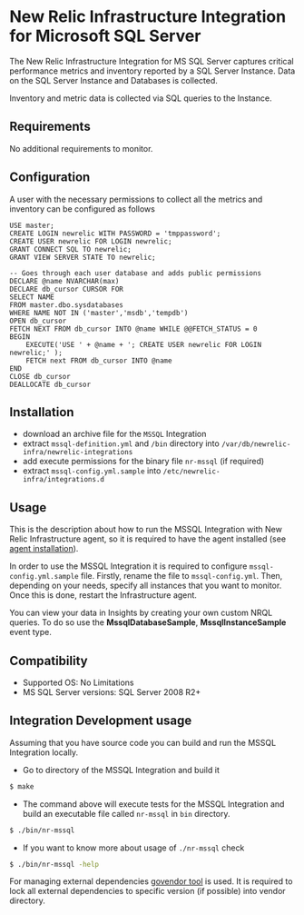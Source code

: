 # New Relic Infrastructure Integration for Microsoft SQL Server

The New Relic Infrastructure Integration for MS SQL Server captures critical performance metrics and inventory reported by a SQL Server Instance. Data on the SQL Server Instance and Databases is collected.

Inventory and metric data is collected via SQL queries to the Instance.

## Requirements

No additional requirements to monitor.

## Configuration

A user with the necessary permissions to collect all the metrics and inventory can be configured as follows

```
USE master;
CREATE LOGIN newrelic WITH PASSWORD = 'tmppassword';
CREATE USER newrelic FOR LOGIN newrelic;
GRANT CONNECT SQL TO newrelic;
GRANT VIEW SERVER STATE TO newrelic;

-- Goes through each user database and adds public permissions
DECLARE @name NVARCHAR(max)
DECLARE db_cursor CURSOR FOR
SELECT NAME
FROM master.dbo.sysdatabases
WHERE NAME NOT IN ('master','msdb','tempdb')
OPEN db_cursor
FETCH NEXT FROM db_cursor INTO @name WHILE @@FETCH_STATUS = 0
BEGIN
	EXECUTE('USE ' + @name + '; CREATE USER newrelic FOR LOGIN newrelic;' );
	FETCH next FROM db_cursor INTO @name
END
CLOSE db_cursor
DEALLOCATE db_cursor
```

## Installation

- download an archive file for the `MSSQL` Integration
- extract `mssql-definition.yml` and `/bin` directory into `/var/db/newrelic-infra/newrelic-integrations`
- add execute permissions for the binary file `nr-mssql` (if required)
- extract `mssql-config.yml.sample` into `/etc/newrelic-infra/integrations.d`

## Usage

This is the description about how to run the MSSQL Integration with New Relic Infrastructure agent, so it is required to have the agent installed (see [agent installation](https://docs.newrelic.com/docs/infrastructure/new-relic-infrastructure/installation/install-infrastructure-linux)).

In order to use the MSSQL Integration it is required to configure `mssql-config.yml.sample` file. Firstly, rename the file to `mssql-config.yml`. Then, depending on your needs, specify all instances that you want to monitor. Once this is done, restart the Infrastructure agent.

You can view your data in Insights by creating your own custom NRQL queries. To do so use the **MssqlDatabaseSample**, **MssqlInstanceSample** event type.

## Compatibility

* Supported OS: No Limitations
* MS SQL Server versions: SQL Server 2008 R2+

## Integration Development usage

Assuming that you have source code you can build and run the MSSQL Integration locally.

* Go to directory of the MSSQL Integration and build it
```bash
$ make
```
* The command above will execute tests for the MSSQL Integration and build an executable file called `nr-mssql` in `bin` directory.
```bash
$ ./bin/nr-mssql
```
* If you want to know more about usage of `./nr-mssql` check
```bash
$ ./bin/nr-mssql -help
```

For managing external dependencies [govendor tool](https://github.com/kardianos/govendor) is used. It is required to lock all external dependencies to specific version (if possible) into vendor directory.
